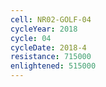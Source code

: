```yaml
---
cell: NR02-GOLF-04
cycleYear: 2018
cycle: 04
cycleDate: 2018-4
resistance: 715000
enlightened: 515000 
---
```

      